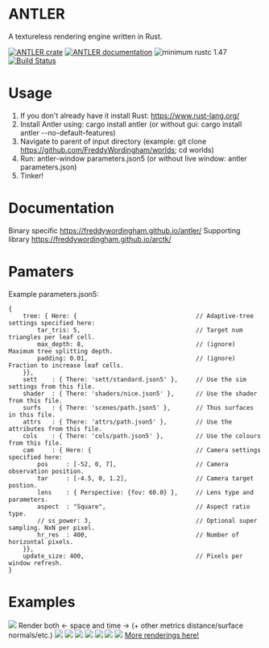# ANTLER
A textureless rendering engine written in Rust.

[![ANTLER crate](https://img.shields.io/crates/v/arctk.svg)](https://crates.io/crates/antler)
[![ANTLER documentation](https://docs.rs/antler/badge.svg)](https://docs.rs/antler)
![minimum rustc 1.47](https://img.shields.io/badge/rustc-1.47+-red.svg)
[![Build Status](https://travis-ci.org/FreddyWordingham/arctk.svg?branch=master)](https://travis-ci.org/FreddyWordingham/arctk)

# Usage

1) If you don't already have it install Rust: https://www.rust-lang.org/
2) Install Antler using: cargo install antler (or without gui: cargo install antler --no-default-features)
3) Navigate to parent of input directory (example: git clone https://github.com/FreddyWordingham/worlds; cd worlds)
4) Run: antler-window parameters.json5 (or without live window: antler parameters.json)
5) Tinker!

# Documentation
Binary specific https://freddywordingham.github.io/antler/
Supporting library https://freddywordingham.github.io/arctk/

# Pamaters
Example parameters.json5:
```json5
{
    tree: { Here: {                                 // Adaptive-tree settings specified here:
        tar_tris: 5,                                // Target num triangles per leaf cell.
        max_depth: 8,                               // (ignore) Maximum tree splitting depth.
        padding: 0.01,                              // (ignore) Fraction to increase leaf cells.
    }},
    sett    : { There: 'sett/standard.json5' },     // Use the sim settings from this file.
    shader  : { There: 'shaders/nice.json5' },      // Use the shader from this file.
    surfs   : { There: 'scenes/path.json5' },       // Thus surfaces in this file.
    attrs   : { There: 'attrs/path.json5' },        // Use the attributes from this file.
    cols    : { There: 'cols/path.json5' },         // Use the colours from this file.
    cam     : { Here: {                             // Camera settings specified here:
        pos     : [-52, 0, 7],                      // Camera observation position.
        tar     : [-4.5, 0, 1.2],                   // Camera target postion.
        lens    : { Perspective: {fov: 60.0} },     // Lens type and parameters.
        aspect  : "Square",                         // Aspect ratio type.
        // ss_power: 3,                             // Optional super sampling. NxN per pixel.
        hr_res  : 400,                              // Number of horizontal pixels.
    }},
    update_size: 400,                               // Pixels per window refresh.
}
```

# Examples
![](./time.png)
Render both <- space and time -> (+ other metrics distance/surface normals/etc.)
![](https://github.com/FreddyWordingham/antler/blob/master/res/renders/silver.png)
![](https://github.com/FreddyWordingham/antler/blob/master/res/renders/wide.png)
![](https://github.com/FreddyWordingham/antler/blob/master/res/renders/vivid.png)
![](https://github.com/FreddyWordingham/antler/blob/master/res/renders/dinofluff.png)
![](https://github.com/FreddyWordingham/antler/blob/master/res/renders/shatter.png)
![](https://github.com/FreddyWordingham/antler/blob/master/res/renders/triangle.png)
![](https://github.com/FreddyWordingham/antler/blob/master/res/renders/antler.png)
[More renderings here!](https://www.instagram.com/____f.r.e.d.d.y____/)
